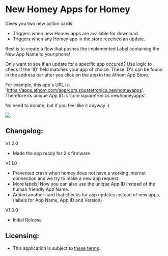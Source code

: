 # New Homey Apps for Homey
Gives you two new action cards:
* Triggers when new Homey apps are available for download.
* Triggers when any Homey app in the store received an update.

Best is to create a flow that pushes the implemented Label containing the New App Name to your phone!

Only want to see if an update for a specific app occured?
Use logic to check if the 'ID' field matches your app of choice.
These ID's can be found in the address bar after you click on the app in the Athom App Store.

For example, this app's URL is:
'https://apps.athom.com/app/com.squaretronics.newhomeyapps'.
Therefore its unique App ID is 'com.squaretronics.newhomeyapps'.

No need to donate, but if you feel like it anyway :)

[![](https://www.paypalobjects.com/en_US/i/btn/btn_donate_LG.gif)](https://www.paypal.com/cgi-bin/webscr?cmd=_s-xclick&hosted_button_id=Q67ZKATD9QVLY)

## Changelog:
V1.2.0
* Made the app ready for 2.x firmware

V1.1.0
* Prevented crash when homey does not have a working internet connection and we try to make a new app request.
* More labels! Now you can also use the unique App ID instead of the human friendly App Name.
* Added another card that checks for app updates instead of new apps. (labels for App Name, App ID and Version)

V1.0.0
* Initial Release

## Licensing:
* This application is subject to [these terms](https://raw.githubusercontent.com/squaretronics/com.squaretronics.newhomeyapps/master/LICENCE).
